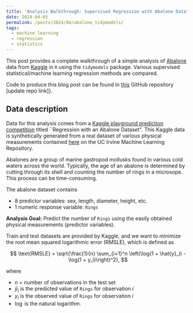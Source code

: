 ```yaml
---
title: 'Analysis Walkthrough: Supervised Regression with Abalone Data'
date: 2024-04-05
permalink: /posts/2024/04/abalone_tidymodels/
tags:
  - machine learning
  - regression
  - statistics
---
```


This post provides a complete walkthrough of a simple analysis of [Abalone](https://en.wikipedia.org/wiki/Abalone) data from [Kaggle](https://www.kaggle.com/) in `R` using the `tidymodels` package. Various supervised statistical/machine learning regression methods are compared.

Code to produce this blog post can be found in [this](https://github.com/trgrimm/t2_mewma) GitHub repository [update repo link]}.


## Data description

Data for this analysis comes from a [Kaggle playground prediction competition](https://www.kaggle.com/competitions/playground-series-s4e4/overview) titled ``Regression with an Abalone Dataset". This Kaggle data is synthetically generated from a real dataset of various physical measurements contained [here](https://archive.ics.uci.edu/dataset/1/abalone) on the UC Irvine Machine Learning Repository.

Abalones are a group of marine gastropod mollusks found in various cold waters across the world. Typically, the age of an abalone is determined by cutting through its shell and counting the number of rings in a microsope. This process can be time-consuming. 

The abalone dataset contains 

* 8 predictor variables: sex, length, diameter, height, etc.
* 1 numeric response variable: `Rings`

**Analysis Goal:** Predict the number of `Rings` using the easily obtained physical measurements (predictor variables).

Train and test datasets are provided by Kaggle, and we want to minimize the root mean squared logarithmic error (RMSLE), which is defined as

$$
\text{RMSLE} = \sqrt{\frac{1}{n} \sum_{i=1}^n \left(\log(1 + \hat{y}_i) - \log(1 + y_i)\right)^2},
$$

where

* $n$ = number of observations in the test set
* $\hat{y}_i$ is the predicted value of `Rings` for observation $i$
* $y_i$ is the observed value of `Rings` for observation $i$
* $\log$ is the natural logarithm.
